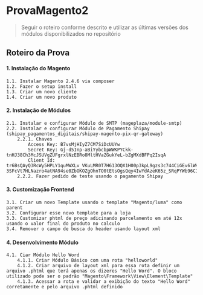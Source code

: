 # ProvaMagento2
> Seguir o roteiro conforme descrito e utilizar as últimas versões dos módulos disponibilizados no repositório
## Roteiro da Prova
#### 1. Instalação do Magento  
    1.1. Instalar Magento 2.4.6 via composer   
    1.2. Fazer o setup install  
    1.3. Criar um novo cliente  
    1.4. Criar um novo produto   
    
#### 2. Instalação de Módulos  
    2.1. Instalar e configurar Módulo de SMTP (mageplaza/module-smtp)  
    2.2. Instalar e configurar Módulo de Pagamento Shipay (shipay_pagamentos_digitais/shipay-magento-pix-qr-gateway)  
        2.2.1. Chaves  
            Access Key: B7vsMjHIyZ7CM7SiDcUUYw  
            Secret Key: Gj-d5Inp-aBiYybcbpWWKPYCkk-tnHJ38Ch3McJSUVgZUFgrxlNzEBRo8MltHVaZGukYeL-bZgMXdBFPq2IsqA  
            Client Id: tr6BsQAyQ3RcWy5HPLY1quMWXLv_VKuLMR0T7H613OQX1H00p3kpL9gzs3c744CiGEv6lWKQyfYPwLGSln-3SFcVt7HLNazro4atNA94se0ZbOKOZgOhnTO0tEtsOgsQqy4IwYdAzeK65z_SRqPYWb96CI0CBp3P0secCbur9kk  
        2.2.2. Fazer pedido de teste usando o pagamento Shipay  
        
#### 3. Customização Frontend  
    3.1. Criar um novo Template usando o template "Magento/luma" como parent  
    3.2. Configurar esse novo template para a loja  
    3.3. Customizar phtml de preço adicinando parcelamento em até 12x usando o valor final do produto no calculo  
    3.4. Remover o campo de busca do header usando layout xml  
    
#### 4. Desenvolvimento Módulo  
    4.1. Ciar Módulo Hello Word  
        4.1.1. Criar Módulo Básico com uma rota "helloworld"  
        4.1.2. Criar arquivo de layout xml para essa rota definir um arquivo .phtml que terá apenas os dizeres "Hello Word". O bloco utilizado pode ser o padrão "Magento\Framework\View\Element\Template"  
        4.1.3. Acessar a rota e validar a exibição do texto "Hello Word" corretamente e pelo arquivo .phtml definido  
